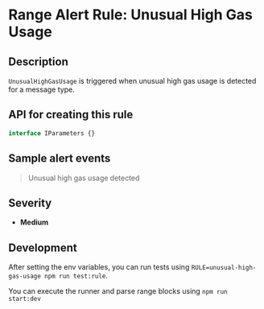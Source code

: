 # Range Alert Rule: Unusual High Gas Usage

## Description

`UnusualHighGasUsage` is triggered when unusual high gas usage is detected for a message type.

## API for creating this rule

```typescript
interface IParameters {}
```

## Sample alert events

> Unusual high gas usage detected

## Severity

- **Medium**

## Development

After setting the env variables, you can run tests using `RULE=unusual-high-gas-usage npm run test:rule`.

You can execute the runner and parse range blocks using `npm run start:dev`
